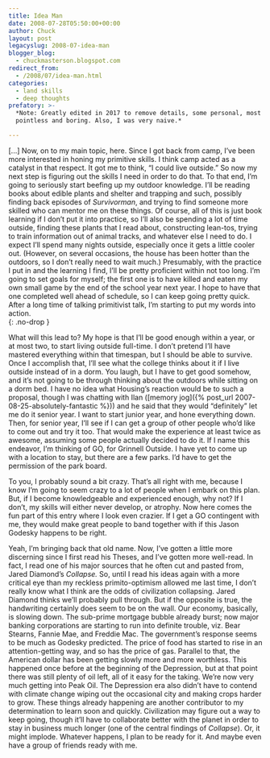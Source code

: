```yaml
---
title: Idea Man
date: 2008-07-28T05:50:00+00:00
author: Chuck
layout: post
legacyslug: 2008-07-idea-man
blogger_blog:
  - chuckmasterson.blogspot.com
redirect_from:
  - /2008/07/idea-man.html
categories:
  - land skills
  - deep thoughts
prefatory: >-
  *Note: Greatly edited in 2017 to remove details, some personal, most just
  pointless and boring. Also, I was very naive.*

---
```


[...] Now, on to my main topic, here. Since I got back from camp, I’ve been more
interested in honing my primitive skills. I think camp acted as a catalyst in
that respect. It got me to think, “I could live outside.” So now my next step
is figuring out the skills I need in order to do that. To that end, I’m going
to seriously start beefing up my outdoor knowledge. I’ll be reading books about
edible plants and shelter and trapping and such, possibly finding back episodes
of *Survivorman*, and trying to find someone more skilled who can mentor me on
these things. Of course, all of this is just book learning if I don’t put it
into practice, so I’ll also be spending a lot of time outside, finding these
plants that I read about, constructing lean-tos, trying to train information
out of animal tracks, and whatever else I need to do. I expect I’ll spend many
nights outside, especially once it gets a little cooler out. (However, on
several occasions, the house has been hotter than the outdoors, so I don’t
really need to wait much.) Presumably, with the practice I put in and the
learning I find, I’ll be pretty proficient within not too long. I’m going to
set goals for myself; the first one is to have killed and eaten my own small
game by the end of the school year next year. I hope to have that one completed
well ahead of schedule, so I can keep going pretty quick. After a long time of
talking primitivist talk, I’m starting to put my words into action.  
{: .no-drop }

What will this lead to? My hope is that I’ll be good enough within a year, or
at most two, to start living outside full-time. I don’t pretend I’ll have
mastered everything within that timespan, but I should be able to survive. Once
I accomplish that, I’ll see what the college thinks about it if I live outside
instead of in a dorm. You laugh, but I have to get good somehow, and it’s not
going to be through thinking about the outdoors while sitting on a dorm bed. I
have no idea what Housing’s reaction would be to such a proposal, though I was
chatting with Ilan ([memory
jog]({% post_url 2007-08-25-absolutely-fantastic %})) and
he said that they would “definitely” let me do it senior year. I want to start
junior year, and hone everything down. Then, for senior year, I’ll see if I can
get a group of other people who’d like to come out and try it too. That would
make the experience at least twice as awesome, assuming some people actually
decided to do it. If I name this endeavor, I’m thinking of GO, for Grinnell
Outside. I have yet to come up with a location to stay, but there are a few
parks. I’d have to get the permission of the park board.  

To you, I probably sound a bit crazy. That’s all right with me, because I know
I’m going to seem crazy to a lot of people when I embark on this plan. But, if
I become knowledgeable and experienced enough, why not? If I don’t, my skills
will either never develop, or atrophy. Now here comes the fun part of this
entry where I look even crazier. If I get a GO contingent with me, they would
make great people to band together with if this Jason Godesky happens to be
right.  

Yeah, I’m bringing back that old name. Now, I’ve gotten a little more
discerning since I first read his Theses, and I’ve gotten more well-read. In
fact, I read one of his major sources that he often cut and pasted from, Jared
Diamond’s *Collapse.* So, until I read his ideas again with a more critical eye
than my reckless primito-optimism allowed me last time, I don’t really know
what I think are the odds of civilization collapsing. Jared Diamond thinks
we’ll probably pull through. But if the opposite is true, the handwriting
certainly does seem to be on the wall. Our economy, basically, is slowing down.
The sub-prime mortgage bubble already burst; now major banking corporations are
starting to run into definite trouble, viz. Bear Stearns, Fannie Mae, and
Freddie Mac. The government’s response seems to be much as Godesky predicted.
The price of food has started to rise in an attention-getting way, and so has
the price of gas. Parallel to that, the American dollar has been getting slowly
more and more worthless. This happened once before at the beginning of the
Depression, but at that point there was still plenty of oil left, all of it
easy for the taking. We’re now very much getting into Peak Oil. The Depression
era also didn’t have to contend with climate change wiping out the occasional
city and making crops harder to grow. These things already happening are
another contributor to my determination to learn soon and quickly. Civilization
may figure out a way to keep going, though it’ll have to collaborate better
with the planet in order to stay in business much longer (one of the central
findings of *Collapse*). Or, it might implode. Whatever happens, I plan to be
ready for it. And maybe even have a group of friends ready with me.
